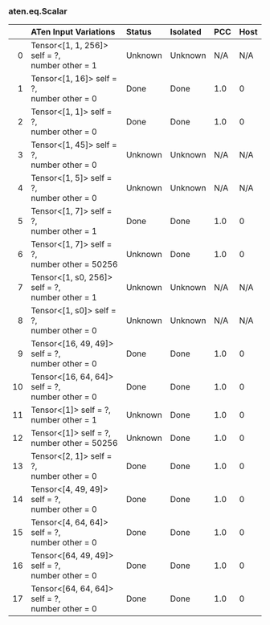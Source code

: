 ### aten.eq.Scalar
|    | ATen Input Variations                              | Status   | Isolated   | PCC   | Host   |
|---:|:---------------------------------------------------|:---------|:-----------|:------|:-------|
|  0 | Tensor<[1, 1, 256]> self = ?,<br>number other = 1  | Unknown  | Unknown    | N/A   | N/A    |
|  1 | Tensor<[1, 16]> self = ?,<br>number other = 0      | Done     | Done       | 1.0   | 0      |
|  2 | Tensor<[1, 1]> self = ?,<br>number other = 0       | Done     | Done       | 1.0   | 0      |
|  3 | Tensor<[1, 45]> self = ?,<br>number other = 0      | Unknown  | Unknown    | N/A   | N/A    |
|  4 | Tensor<[1, 5]> self = ?,<br>number other = 0       | Unknown  | Unknown    | N/A   | N/A    |
|  5 | Tensor<[1, 7]> self = ?,<br>number other = 1       | Done     | Done       | 1.0   | 0      |
|  6 | Tensor<[1, 7]> self = ?,<br>number other = 50256   | Unknown  | Done       | 1.0   | 0      |
|  7 | Tensor<[1, s0, 256]> self = ?,<br>number other = 1 | Unknown  | Unknown    | N/A   | N/A    |
|  8 | Tensor<[1, s0]> self = ?,<br>number other = 0      | Unknown  | Unknown    | N/A   | N/A    |
|  9 | Tensor<[16, 49, 49]> self = ?,<br>number other = 0 | Done     | Done       | 1.0   | 0      |
| 10 | Tensor<[16, 64, 64]> self = ?,<br>number other = 0 | Done     | Done       | 1.0   | 0      |
| 11 | Tensor<[1]> self = ?,<br>number other = 1          | Unknown  | Done       | 1.0   | 0      |
| 12 | Tensor<[1]> self = ?,<br>number other = 50256      | Unknown  | Done       | 1.0   | 0      |
| 13 | Tensor<[2, 1]> self = ?,<br>number other = 0       | Done     | Done       | 1.0   | 0      |
| 14 | Tensor<[4, 49, 49]> self = ?,<br>number other = 0  | Done     | Done       | 1.0   | 0      |
| 15 | Tensor<[4, 64, 64]> self = ?,<br>number other = 0  | Done     | Done       | 1.0   | 0      |
| 16 | Tensor<[64, 49, 49]> self = ?,<br>number other = 0 | Done     | Done       | 1.0   | 0      |
| 17 | Tensor<[64, 64, 64]> self = ?,<br>number other = 0 | Done     | Done       | 1.0   | 0      |

